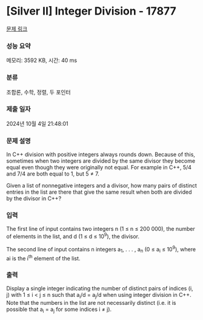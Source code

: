 # [Silver II] Integer Division - 17877 

[문제 링크](https://www.acmicpc.net/problem/17877) 

### 성능 요약

메모리: 3592 KB, 시간: 40 ms

### 분류

조합론, 수학, 정렬, 두 포인터

### 제출 일자

2024년 10월 4일 21:48:01

### 문제 설명

<p>In C++ division with positive integers always rounds down. Because of this, sometimes when two integers are divided by the same divisor they become equal even though they were originally not equal. For example in C++, 5/4 and 7/4 are both equal to 1, but 5 ≠ 7.</p>

<p>Given a list of nonnegative integers and a divisor, how many pairs of distinct entries in the list are there that give the same result when both are divided by the divisor in C++?</p>

### 입력 

 <p>The first line of input contains two integers n (1 ≤ n ≤ 200 000), the number of elements in the list, and d (1 ≤ d ≤ 10<sup>9</sup>), the divisor.</p>

<p>The second line of input contains n integers a<sub>1</sub>, . . . , a<sub>n</sub> (0 ≤ a<sub>i</sub> ≤ 10<sup>9</sup>), where ai is the i<sup>th</sup> element of the list.</p>

### 출력 

 <p>Display a single integer indicating the number of distinct pairs of indices (i, j) with 1 ≤ i < j ≤ n such that a<sub>i</sub>/d = a<sub>j</sub>/d when using integer division in C++. Note that the numbers in the list are not necessarily distinct (i.e. it is possible that a<sub>i</sub> = a<sub>j</sub> for some indices i ≠ j).</p>

